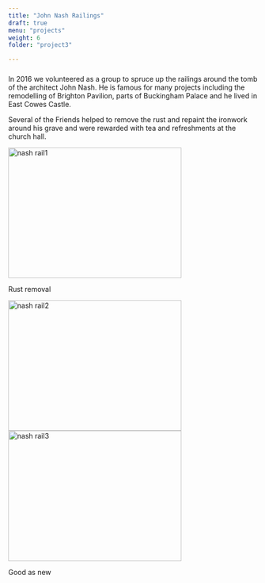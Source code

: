 ```yaml
---
title: "John Nash Railings"
draft: true
menu: "projects"
weight: 6
folder: "project3"

---
```


### 

In 2016 we volunteered as a group to spruce up the railings around the tomb of the architect John Nash. He is famous for many projects including the remodelling of Brighton Pavilion, parts of Buckingham Palace and he lived in East Cowes Castle.

Several of the Friends helped to remove the rust and repaint the ironwork around his grave and were rewarded with tea and refreshments at the church hall.

<img src="https://foec.s3-eu-west-1.amazonaws.com/foec/images/image/value/61/IMG_20161102_101634.jpg" alt="nash rail1" width="350" height="263" />

Rust removal


<img src="https://foec.s3-eu-west-1.amazonaws.com/foec/images/image/value/62/IMG_20161102_110004.jpg" alt="nash rail2" width="350" height="263" />

<img src="https://foec.s3-eu-west-1.amazonaws.com/foec/images/image/value/63/IMG_20161102_135648.jpg" alt="nash rail3" width="350" height="263" />

Good as new


